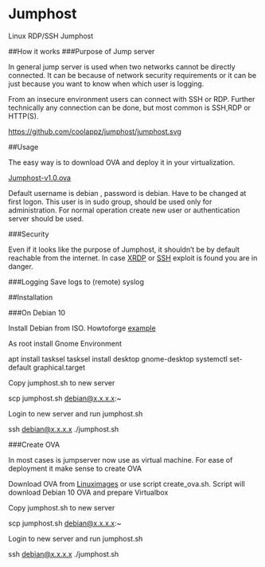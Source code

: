 # Jumphost
Linux RDP/SSH Jumphost 

##How it works
###Purpose of Jump server

In general jump server is used when two networks cannot be directly connected. It can be because of network security requirements or it can be just because you want to know when which user is logging. 

From an insecure environment users can connect with SSH or RDP. Further technically any connection can be done, but most common is SSH,RDP or HTTP(S). 

https://github.com/coolappz/jumphost/jumphost.svg


##Usage

The easy way is to download OVA and deploy it in your virtualization. 

[Jumphost-v1.0.ova](https://download.coolappz.net/Jumphost-v1.0.ova)

Default username is debian , password is debian. Have to be changed at first logon. This user is in sudo group, should be used only for administration. For normal operation create new user or authentication server should be used. 

###Security 

Even if it looks like the purpose of Jumphost, it shouldn’t be by default reachable from the internet. In case [XRDP](https://www.cvedetails.com/vulnerability-list/vendor_id-8982/Xrdp.html) or [SSH](https://www.cvedetails.com/vulnerability-list/vendor_id-97/product_id-585/Openbsd-Openssh.html) exploit is found you are in danger.  

###Logging
Save logs to (remote) syslog

##Installation

###On Debian 10

Install Debian from ISO. Howtoforge [example](https://www.howtoforge.com/tutorial/debian-minimal-server/)

As root install Gnome Environment 

apt install tasksel
tasksel install desktop gnome-desktop
systemctl set-default graphical.target

Copy jumphost.sh to new server 

scp jumphost.sh debian@x.x.x.x:~  

Login to new server and run jumphost.sh

ssh debian@x.x.x.x
./jumphost.sh

###Create OVA 

In most cases is jumpserver now use as virtual machine. For ease of deployment it make sense to create OVA 

Download OVA from [Linuximages](https://www.linuxvmimages.com/images/debian-10/) or use script create_ova.sh. Script will download Debian 10 OVA and prepare Virtualbox

Copy jumphost.sh to new server 

scp jumphost.sh debian@x.x.x.x:~  

Login to new server and run jumphost.sh

ssh debian@x.x.x.x
./jumphost.sh



